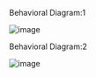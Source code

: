 Behavioral Diagram:1


![image](https://user-images.githubusercontent.com/94212414/142965374-5778ab6c-f19b-41fd-8437-059ab5f33c2d.png)


Behavioral Diagram:2


![image](https://user-images.githubusercontent.com/94212414/142966697-5c0ffb0b-4959-4cd8-87b7-388bfcd9c426.png)





